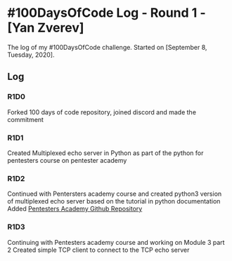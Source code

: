 # #100DaysOfCode Log - Round 1 - [Yan Zverev]

The log of my #100DaysOfCode challenge. Started on [September 8, Tuesday, 2020].

## Log

### R1D0 
Forked 100 days of code repository, joined discord and made the commitment
### R1D1
Created Multiplexed echo server in Python as part of the python for pentesters course on pentester academy
### R1D2
Continued with Pentersters academy course and created python3 version of multiplexed echo server based on the 
tutorial in python documentation
Added [Pentesters Academy Github Repository](https://github.com/yanz67/python-pentesters)  

### R1D3
Continuing with Pentesters academy course and working on Module 3 part 2
Created simple TCP client to connect to the TCP echo server
